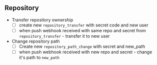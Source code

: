 Repository
--
 * Transfer repository ownership
    *[ ] create new `repository_transfer`  with secret code and new user
    *[ ] when push webhook received with same repo and secret from `repository_transfer` - transfer it to new user
 * Change repository path
    *[ ] Create new `repository_path_change` with secret and new_path
    *[ ] when push webhook received with new repo and secret - change it's path to `new_path`